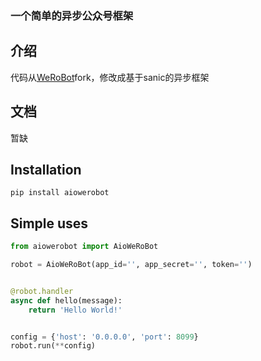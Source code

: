 ### 一个简单的异步公众号框架

## 介绍

代码从[WeRoBot](https://github.com/offu/WeRoBot)fork，修改成基于sanic的异步框架

## 文档

暂缺

## Installation
```linux
pip install aiowerobot
```

## Simple uses
```python
from aiowerobot import AioWeRoBot

robot = AioWeRoBot(app_id='', app_secret='', token='')


@robot.handler
async def hello(message):
    return 'Hello World!'


config = {'host': '0.0.0.0', 'port': 8099}
robot.run(**config)
```